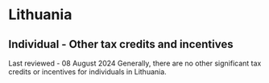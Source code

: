 # Lithuania
## Individual - Other tax credits and incentives
Last reviewed - 08 August 2024
Generally, there are no other significant tax credits or incentives for individuals in Lithuania.
